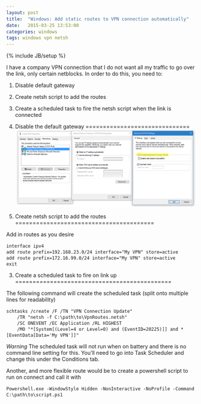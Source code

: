 ```yaml
---
layout: post
title:  "Windows: Add static routes to VPN connection automatically"
date:   2015-03-25 13:53:00
categories: windows
tags: windows vpn netsh
---
```

{% include JB/setup %}

I have a company VPN connection that I do not want all my traffic to go over the link, only certain netblocks.  In order to do this, you need to:
1. Disable default gateway
2. Create netsh script to add the routes
3. Create a scheduled task to fire the netsh script when the link is connected


1. Disable the default gateway
==============================
![Disable default gateway](/assets/disable_default_gateway.png)


2. Create netsh script to add the routes
========================================

Add in routes as you desire

    interface ipv4
    add route prefix=192.168.23.0/24 interface="My VPN" store=active
    add route prefix=172.16.99.0/24 interface="My VPN" store=active
    exit


3. Create a scheduled task to fire on link up
=============================================

The following command will create the scheduled task (split onto multiple lines for readability)

    schtasks /create /F /TN "VPN Connection Update"
        /TR "netsh -f C:\path\to\VpnRoutes.netsh"
        /SC ONEVENT /EC Application /RL HIGHEST
        /MO "*[System[(Level=4 or Level=0) and (EventID=20225)]] and *[EventData[Data='My VPN']]"

*Warning* The scheduled task will not run when on battery and there is no command line setting for this.  You'll need to go into Task Scheduler and change this under the Conditions tab.

Another, and more flexible route would be to create a powershell script to run on connect and call it with

    Powershell.exe -WindowStyle Hidden -NonInteractive -NoProfile -Command C:\path\to\script.ps1
